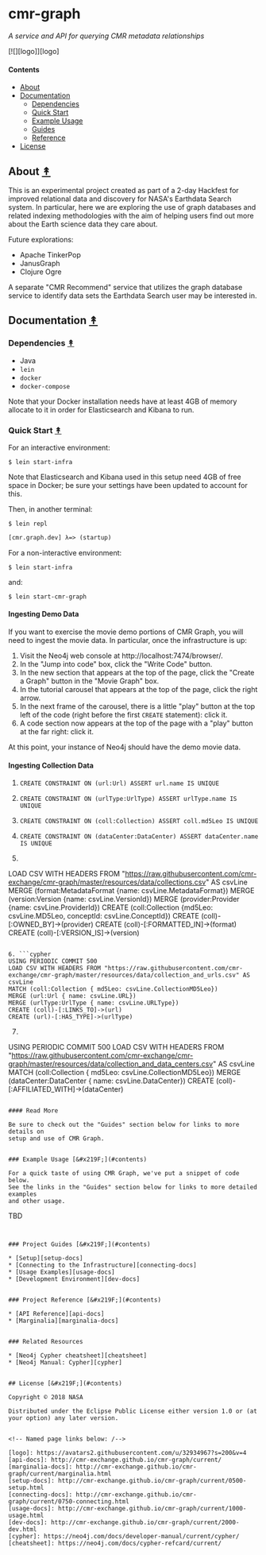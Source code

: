 # cmr-graph

*A service and API for querying CMR metadata relationships*

[![][logo]][logo]


#### Contents

* [About](#about-)
* [Documentation](#documentation-)
  * [Dependencies](#dependencies-)
  * [Quick Start](#quick-start-)
  * [Example Usage](#example-usage-)
  * [Guides](#guides-)
  * [Reference](#reference-)
* [License](#license-)


## About [&#x219F;](#contents)

This is an experimental project created as part of a 2-day Hackfest for
improved relational data and discovery for NASA's Earthdata Search system.
In particular, here we are exploring the use of graph databases and related
indexing methodologies with the aim of helping users find out more about the
Earth science data they care about.

Future explorations:

* Apache TinkerPop
* JanusGraph
* Clojure Ogre

A separate "CMR Recommend" service that utilizes the graph database service
to identify data sets the Earthdata Search user may be interested in.


## Documentation [&#x219F;](#contents)

### Dependencies [&#x219F;](#contents)

* Java
* `lein`
* `docker`
* `docker-compose`

Note that your Docker installation needs have at least 4GB of memory allocate
to it in order for Elasticsearch and Kibana to run.


### Quick Start [&#x219F;](#contents)

For an interactive environment:
```
$ lein start-infra
```

Note that Elasticsearch and Kibana used in this setup need 4GB of free space
in Docker; be sure your settings have been updated to account for this.

Then, in another terminal:
```
$ lein repl
```
```clj
[cmr.graph.dev] λ=> (startup)
```

For a non-interactive environment:
```
$ lein start-infra
```
and:
```
$ lein start-cmr-graph
```

#### Ingesting Demo Data

If you want to exercise the movie demo portions of CMR Graph, you will need to
ingest the movie data. In particular, once the infrastructure is up:

1. Visit the Neo4j web console at http://localhost:7474/browser/.
1. In the "Jump into code" box, click the "Write Code" button.
1. In the new section that appears at the top of the page, click the "Create
   a Graph" button in the "Movie Graph" box.
1. In the tutorial carousel that appears at the top of the page, click the
   right arrow.
1. In the next frame of the carousel, there is a little "play" button at the
   top left of the code (right before the first `CREATE` statement): click it.
1. A code section now appears at the top of the page with a "play" button at
   the far right: click it.

At this point, your instance of Neo4j should have the demo movie data.

#### Ingesting Collection Data

1. `CREATE CONSTRAINT ON (url:Url) ASSERT url.name IS UNIQUE`
2. `CREATE CONSTRAINT ON (urlType:UrlType) ASSERT urlType.name IS UNIQUE`
3. `CREATE CONSTRAINT ON (coll:Collection) ASSERT coll.md5Leo IS UNIQUE`
4. `CREATE CONSTRAINT ON (dataCenter:DataCenter) ASSERT dataCenter.name IS UNIQUE`

5. ```cypher
LOAD CSV WITH HEADERS FROM "https://raw.githubusercontent.com/cmr-exchange/cmr-graph/master/resources/data/collections.csv" AS csvLine
MERGE (format:MetadataFormat {name: csvLine.MetadataFormat})
MERGE (version:Version {name: csvLine.VersionId})
MERGE (provider:Provider {name: csvLine.ProviderId})
CREATE (coll:Collection {md5Leo: csvLine.MD5Leo, conceptId: csvLine.ConceptId})
CREATE (coll)-[:OWNED_BY]->(provider)
CREATE (coll)-[:FORMATTED_IN]->(format)
CREATE (coll)-[:VERSION_IS]->(version)
```

6. ```cypher
USING PERIODIC COMMIT 500
LOAD CSV WITH HEADERS FROM "https://raw.githubusercontent.com/cmr-exchange/cmr-graph/master/resources/data/collection_and_urls.csv" AS csvLine
MATCH (coll:Collection { md5Leo: csvLine.CollectionMD5Leo})
MERGE (url:Url { name: csvLine.URL})
MERGE (urlType:UrlType { name: csvLine.URLType})
CREATE (coll)-[:LINKS_TO]->(url)
CREATE (url)-[:HAS_TYPE]->(urlType)
```

7. ```cypher
USING PERIODIC COMMIT 500
LOAD CSV WITH HEADERS FROM "https://raw.githubusercontent.com/cmr-exchange/cmr-graph/master/resources/data/collection_and_data_centers.csv" AS csvLine
MATCH (coll:Collection { md5Leo: csvLine.CollectionMD5Leo})
MERGE (dataCenter:DataCenter { name: csvLine.DataCenter})
CREATE (coll)-[:AFFILIATED_WITH]->(dataCenter)
```

#### Read More

Be sure to check out the "Guides" section below for links to more details on
setup and use of CMR Graph.


### Example Usage [&#x219F;](#contents)

For a quick taste of using CMR Graph, we've put a snippet of code below.
See the links in the "Guides" section below for links to more detailed examples
and other usage.

```
TBD
```


### Project Guides [&#x219F;](#contents)

* [Setup][setup-docs]
* [Connecting to the Infrastructure][connecting-docs]
* [Usage Examples][usage-docs]
* [Development Environment][dev-docs]


### Project Reference [&#x219F;](#contents)

* [API Reference][api-docs]
* [Marginalia][marginalia-docs]


### Related Resources

* [Neo4j Cypher cheatsheet][cheatsheet]
* [Neo4j Manual: Cypher][cypher]


## License [&#x219F;](#contents)

Copyright © 2018 NASA

Distributed under the Eclipse Public License either version 1.0 or (at
your option) any later version.


<!-- Named page links below: /-->

[logo]: https://avatars2.githubusercontent.com/u/32934967?s=200&v=4
[api-docs]: http://cmr-exchange.github.io/cmr-graph/current/
[marginalia-docs]: http://cmr-exchange.github.io/cmr-graph/current/marginalia.html
[setup-docs]: http://cmr-exchange.github.io/cmr-graph/current/0500-setup.html
[connecting-docs]: http://cmr-exchange.github.io/cmr-graph/current/0750-connecting.html
[usage-docs]: http://cmr-exchange.github.io/cmr-graph/current/1000-usage.html
[dev-docs]: http://cmr-exchange.github.io/cmr-graph/current/2000-dev.html
[cypher]: https://neo4j.com/docs/developer-manual/current/cypher/
[cheatsheet]: https://neo4j.com/docs/cypher-refcard/current/
